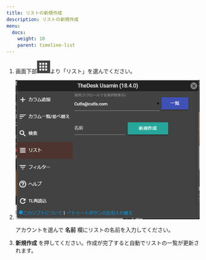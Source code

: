 ```yaml
---
title: リストの新規作成
description: リストの新規作成
menu:
  docs:
    weight: 10
    parent: timeline-list
---
```


1. 画面下部![toot13](https://raw.githubusercontent.com/cutls/TheDeskDocs/master/media/toot13.png)より「リスト」を選んでください。
2. ![timeline15](https://raw.githubusercontent.com/cutls/TheDeskDocs/master/media/timeline15.png)  

   アカウントを選んで **名前** 欄にリストの名前を入力してください。

3. **新規作成** を押してください。作成が完了すると自動でリストの一覧が更新されます。

